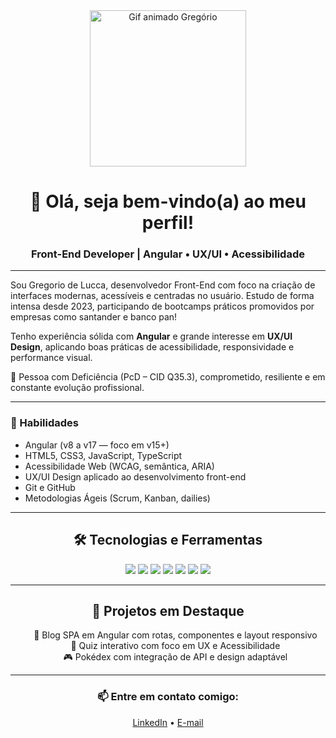 <div align="center">
  <img 
    src="https://camo.githubusercontent.com/2366b34bb903c09617990fb5fff4622f3e941349e846ddb7e73df872a9d21233/68747470733a2f2f63646e2e6472696262626c652e636f6d2f75736572732f3733303730332f73637265656e73686f74732f363538313234332f6176656e746f2e676966" 
    alt="Gif animado Gregório" 
    width="250" 
  />

  <h1>👋 Olá, seja bem-vindo(a) ao meu perfil!</h1>
  <h3>Front-End Developer | Angular • UX/UI • Acessibilidade</h3>
</div>

---

Sou Gregorio de Lucca, desenvolvedor Front-End com foco na criação de interfaces modernas, acessíveis e centradas no usuário. Estudo de forma intensa desde 2023, participando de bootcamps práticos promovidos por empresas como santander e banco pan!

Tenho experiência sólida com **Angular** e grande interesse em **UX/UI Design**, aplicando boas práticas de acessibilidade, responsividade e performance visual.

🧠 Pessoa com Deficiência (PcD – CID Q35.3), comprometido, resiliente e em constante evolução profissional.

---

### 🚀 Habilidades

- Angular (v8 a v17 — foco em v15+)
- HTML5, CSS3, JavaScript, TypeScript
- Acessibilidade Web (WCAG, semântica, ARIA)
- UX/UI Design aplicado ao desenvolvimento front-end
- Git e GitHub
- Metodologias Ágeis (Scrum, Kanban, dailies)

---

<div align="center">
  <h2>🛠 Tecnologias e Ferramentas</h2>
  <p>
    <img src="https://img.shields.io/badge/Angular-DD0031?style=for-the-badge&logo=angular&logoColor=white" />
    <img src="https://img.shields.io/badge/TypeScript-3178C6?style=for-the-badge&logo=typescript&logoColor=white" />
    <img src="https://img.shields.io/badge/JavaScript-F7DF1E?style=for-the-badge&logo=javascript&logoColor=black" />
    <img src="https://img.shields.io/badge/HTML5-E34F26?style=for-the-badge&logo=html5&logoColor=white" />
    <img src="https://img.shields.io/badge/CSS3-1572B6?style=for-the-badge&logo=css3&logoColor=white" />
    <img src="https://img.shields.io/badge/Git-F05032?style=for-the-badge&logo=git&logoColor=white" />
    <img src="https://img.shields.io/badge/GitHub-181717?style=for-the-badge&logo=github&logoColor=white" />
  </p>
</div>

---

<div align="center">
  <h2>📂 Projetos em Destaque</h2>
  <ul style="list-style-type:none;">
    <li>📄 Blog SPA em Angular com rotas, componentes e layout responsivo</li>
    <li>📝 Quiz interativo com foco em UX e Acessibilidade</li>
    <li>🎮 Pokédex com integração de API e design adaptável</li>
  </ul>
</div>

---

<div align="center">
  <h3>📫 Entre em contato comigo:</h3>
  <a href="https://www.linkedin.com/in/gregoriodelucca/" target="_blank">LinkedIn</a> • 
  <a href="mailto:gregoriodelucca@gmail.com">E-mail</a>
</div>
